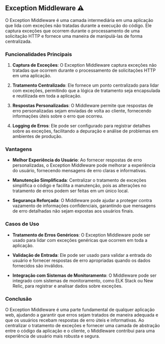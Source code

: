 ## Exception Middleware ⚠️

O Exception Middleware é uma camada intermediária em uma aplicação que lida com exceções não tratadas durante a execução do código. Ele captura exceções que ocorrem durante o processamento de uma solicitação HTTP e fornece uma maneira de manipulá-las de forma centralizada.

### Funcionalidades Principais

1. **Captura de Exceções**: O Exception Middleware captura exceções não tratadas que ocorrem durante o processamento de solicitações HTTP em uma aplicação.

2. **Tratamento Centralizado**: Ele fornece um ponto centralizado para lidar com exceções, permitindo que a lógica de tratamento seja encapsulada e reutilizada em toda a aplicação.

3. **Respostas Personalizadas**: O Middleware permite que respostas de erro personalizadas sejam enviadas de volta ao cliente, fornecendo informações úteis sobre o erro que ocorreu.

4. **Logging de Erros**: Ele pode ser configurado para registrar detalhes sobre as exceções, facilitando a depuração e análise de problemas em ambientes de produção.

### Vantagens

- **Melhor Experiência do Usuário**: Ao fornecer respostas de erro personalizadas, o Exception Middleware pode melhorar a experiência do usuário, fornecendo mensagens de erro claras e informativas.

- **Manutenção Simplificada**: Centralizar o tratamento de exceções simplifica o código e facilita a manutenção, pois as alterações no tratamento de erros podem ser feitas em um único local.

- **Segurança Reforçada**: O Middleware pode ajudar a proteger contra vazamento de informações confidenciais, garantindo que mensagens de erro detalhadas não sejam expostas aos usuários finais.

### Casos de Uso

- **Tratamento de Erros Genéricos**: O Exception Middleware pode ser usado para lidar com exceções genéricas que ocorrem em toda a aplicação.

- **Validação de Entrada**: Ele pode ser usado para validar a entrada do usuário e fornecer respostas de erro apropriadas quando os dados fornecidos são inválidos.

- **Integração com Sistemas de Monitoramento**: O Middleware pode ser integrado com sistemas de monitoramento, como ELK Stack ou New Relic, para registrar e analisar dados sobre exceções.

### Conclusão

O Exception Middleware é uma parte fundamental de qualquer aplicação web, ajudando a garantir que erros sejam tratados de maneira adequada e que os usuários recebam respostas de erro úteis e informativas. Ao centralizar o tratamento de exceções e fornecer uma camada de abstração entre o código da aplicação e o cliente, o Middleware contribui para uma experiência de usuário mais robusta e segura.
